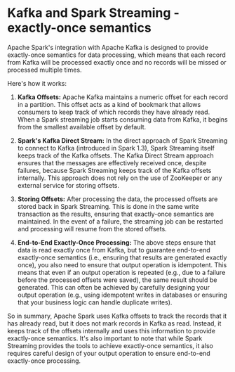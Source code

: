 # Kafka and Spark Streaming - exactly-once semantics

Apache Spark's integration with Apache Kafka is designed to provide exactly-once semantics for data processing, which means that each record from Kafka will be processed exactly once and no records will be missed or processed multiple times.

Here's how it works:

1. **Kafka Offsets:** Apache Kafka maintains a numeric offset for each record in a partition. This offset acts as a kind of bookmark that allows consumers to keep track of which records they have already read. When a Spark streaming job starts consuming data from Kafka, it begins from the smallest available offset by default.

2. **Spark's Kafka Direct Stream:** In the direct approach of Spark Streaming to connect to Kafka (introduced in Spark 1.3), Spark Streaming itself keeps track of the Kafka offsets. The Kafka Direct Stream approach ensures that the messages are effectively received once, despite failures, because Spark Streaming keeps track of the Kafka offsets internally. This approach does not rely on the use of ZooKeeper or any external service for storing offsets.

3. **Storing Offsets:** After processing the data, the processed offsets are stored back in Spark Streaming. This is done in the same write transaction as the results, ensuring that exactly-once semantics are maintained. In the event of a failure, the streaming job can be restarted and processing will resume from the stored offsets.

4. **End-to-End Exactly-Once Processing:** The above steps ensure that data is read exactly once from Kafka, but to guarantee end-to-end exactly-once semantics (i.e., ensuring that results are generated exactly once), you also need to ensure that output operation is idempotent. This means that even if an output operation is repeated (e.g., due to a failure before the processed offsets were saved), the same result should be generated. This can often be achieved by carefully designing your output operation (e.g., using idempotent writes in databases or ensuring that your business logic can handle duplicate writes).

So in summary, Apache Spark uses Kafka offsets to track the records that it has already read, but it does not mark records in Kafka as read. Instead, it keeps track of the offsets internally and uses this information to provide exactly-once semantics. It's also important to note that while Spark Streaming provides the tools to achieve exactly-once semantics, it also requires careful design of your output operation to ensure end-to-end exactly-once processing.
